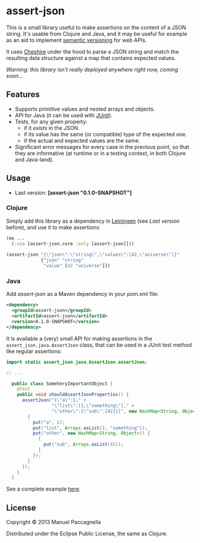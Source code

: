 # assert-json

This is a small library useful to make assertions on the content of a JSON string. It's usable from Clojure and Java, and it may be useful for example as an aid to implement [semantic versioning](http://semver.org/) for web APIs.

It uses [Cheshire](https://github.com/dakrone/cheshire) under the hood to parse a JSON string and match the resulting data structure against a map that contains expected values.

*Warning: this library isn't really deployed anywhere right now, coming soon...*

## Features ##

- Supports primitive values and nested arrays and objects.
- API for Java (it can be used with [JUnit](http://junit.org/)).
- Tests, for any given property:
  - if it *exists* in the JSON.
  - if its value has the same (or compatible) type of the expected one.
  - if the actual and expected values are the same.
- Significant error messages for every case in the previous point, so that they are informative (at runtime or in a testing context, in both Clojure and Java-land).

## Usage

* Last version: **[assert-json "0.1.0-SNAPSHOT"]**

### Clojure
Simply add this library as a dependency in [Leiningen](http://leiningen.org/) (see *Last version* before), and use it to make assertions:

```clojure
(ns ...
  (:use [assert-json.core :only [assert-json]]))
  
(assert-json "{\"json\":\"string\",\"values\":[42,\"universe\"]}" 
             {"json" "string"
              "value" [42 "universe"]})
```

### Java
Add *assert-json* as a Maven dependency in your pom.xml file:

```xml
<dependency>
  <groupId>assert-json</groupId>
  <artifactId>assert-json</artifactId>
  <version>0.1.0-SNAPSHOT</version>
</dependency>
```

It is available a (very) small API for making assertions in the `assert_json.java.AssertJson` class, that can be used in a JUnit test method like regular assertions:

```java
import static assert_json.java.AssertJson.assertJson;

// ...

  public class SomeVeryImportantObject {
    @Test
    public void shouldAssertJsonProperties() {
      assertJson("{\"a\":1," +
                 "\"list\":[1,\"something\"]," +
                 "\"other\":{\"sub\":[42]}}", new HashMap<String, Object>() {
        {
          put("a", 1);
          put("list", Arrays.asList(1, "something"));
          put("other", new HashMap<String, Object>() {
            {
              put("sub", Arrays.asList(42));
            }
          });
        }
      });
    }
  }

```

See a complete example [here](https://github.com/manuelp/assert-json-client).

## License

Copyright © 2013 Manuel Paccagnella

Distributed under the Eclipse Public License, the same as Clojure.
